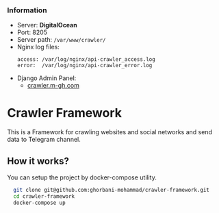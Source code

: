 ### Information

- Server: **DigitalOcean**
- Port: 8205
- Server path: `/var/www/crawler/`
- Nginx log files:
    ```
    access: /var/log/nginx/api-crawler_access.log
    error:  /var/log/nginx/api-crawler_error.log
    ```
- Django Admin Panel:
    * [crawler.m-gh.com](https://crawler.m-gh.com/secret-admin/)



# Crawler Framework

This is a Framework for crawling websites and social networks and send data to Telegram channel.


## How it works?

You can setup the project by docker-compose utility.

```bash
  git clone git@github.com:ghorbani-mohammad/crawler-framework.git
  cd crawler-framework
  docker-compose up
```
    
